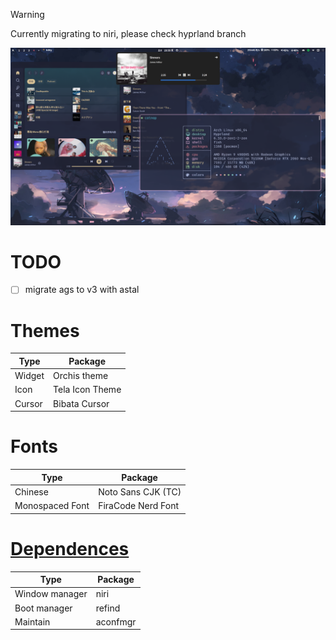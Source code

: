 > [!WARNING]
> Currently migrating to niri, please check hyprland branch

![screenshot](.dotfiles/assets/screenshot.png)
# TODO
- [ ] migrate ags to v3 with astal

# Themes
|Type  |Package        |
|------|---------------|
|Widget|Orchis theme   |
|Icon  |Tela Icon Theme|
|Cursor|Bibata Cursor  |

# Fonts
|Type           |Package           |
|---------------|------------------|
|Chinese        |Noto Sans CJK (TC)|
|Monospaced Font|FiraCode Nerd Font|

# [Dependences](.config/aconfmgr/README.md)
|Type          |Package |
|--------------|--------|
|Window manager|niri    |
|Boot manager  |refind  |
|Maintain      |aconfmgr|


